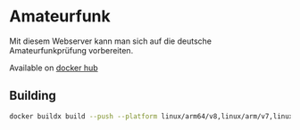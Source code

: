 # Amateurfunk

Mit diesem Webserver kann man sich auf die deutsche Amateurfunkprüfung vorbereiten.

Available on [docker hub](https://hub.docker.com/repository/docker/muxelmann/amateurfunk/)

## Building

```sh
docker buildx build --push --platform linux/arm64/v8,linux/arm/v7,linux/amd64 --tag muxelmann/amateurfunk .
```